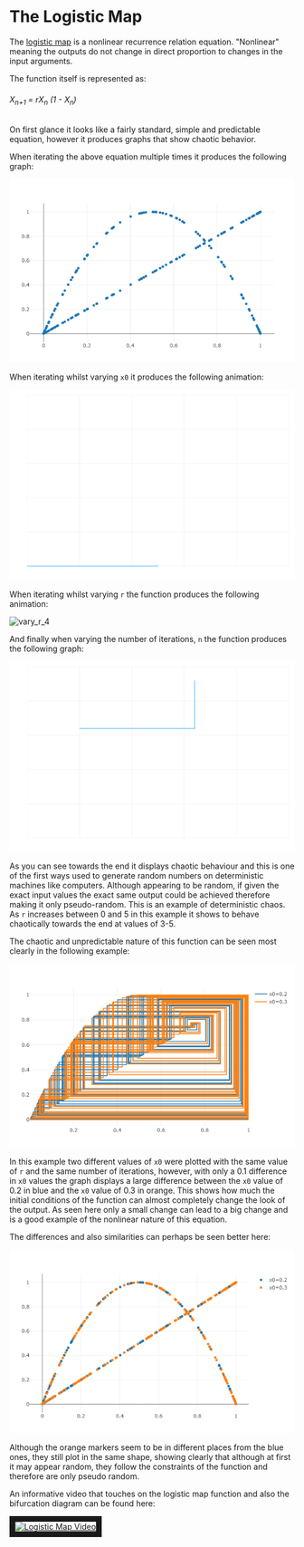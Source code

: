 # The Logistic Map

The [logistic map](https://en.wikipedia.org/wiki/Logistic_map#:~:text=The%20logistic%20map%20is%20a,simple%20non%2Dlinear%20dynamical%20equations.) is a nonlinear recurrence relation equation. "Nonlinear" meaning the outputs do not change in direct proportion to changes in the input arguments.

The function itself is represented as:

###### X<sub>n+1</sub> = rX<sub>n</sub> (1 - X<sub>n</sub>)

On first glance it looks like a fairly standard, simple and predictable equation, however it produces graphs that show chaotic behavior.

When iterating the above equation multiple times it produces the following graph:

![Logistic Graph](../images/logisticmapgraph.png)

When iterating whilst varying `x0` it produces the following animation:

![vary_x0_0.5](../code/week_two-graph_animation/varying_x_and_r/vary_x0_0.5/output.gif)

When iterating whilst varying `r` the function produces the following animation:

![vary_r_4](../code/week_two-graph_animation/varying_x_and_r/vary_r_4/output.gif)

And finally when varying the number of iterations, `n` the function produces the following graph:

![vary_n](../code/week_two-graph_animation/frames_n/output.gif)

As you can see towards the end it displays chaotic behaviour and this is one of the first ways used to generate random numbers on deterministic machines like computers. Although appearing to be random, if given the exact input values the exact same output could be achieved therefore making it only pseudo-random. This is an example of deterministic chaos. As `r` increases between 0 and 5 in this example it shows to behave chaotically towards the end at values of 3-5.

The chaotic and unpredictable nature of this function can be seen most clearly in the following example:

![Double Plot](../images/double_lines.png)

In this example two different values of `x0` were plotted with the same value of `r` and the same number of iterations, however, with only a 0.1 difference in `x0` values the graph displays a large difference between the `x0` value of 0.2 in blue and the `x0` value of 0.3 in orange. This shows how much the initial conditions of the function can almost completely change the look of the output. As seen here only a small change can lead to a big change and is a good example of the nonlinear nature of this equation.

The differences and also similarities can perhaps be seen better here:

![Double Markers](../images/double_markers.png)

Although the orange markers seem to be in different places from the blue ones, they still plot in the same shape, showing clearly that although at first it may appear random, they follow the constraints of the function and therefore are only pseudo random.

An informative video that touches on the logistic map function and also the bifurcation diagram can be found here:

<a href="http://www.youtube.com/watch?feature=player_embedded&v=ovJcsL7vyrkE
" target="_blank"><img src="http://img.youtube.com/vi/ovJcsL7vyrk/0.jpg"
alt="Logistic Map Video" width="480" height="360" border="10" /></a>
